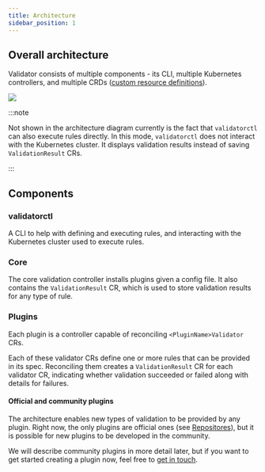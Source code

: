 ```yaml
---
title: Architecture
sidebar_position: 1
---
```


## Overall architecture

Validator consists of multiple components - its CLI, multiple Kubernetes controllers, and multiple CRDs ([custom resource definitions](https://kubernetes.io/docs/concepts/extend-kubernetes/api-extension/custom-resources/)).

![](/img/architecture.png)

:::note

Not shown in the architecture diagram currently is the fact that `validatorctl` can also execute rules directly. In this mode, `validatorctl` does not interact with the Kubernetes cluster. It displays validation results instead of saving `ValidationResult` CRs.

:::

## Components

### validatorctl

A CLI to help with defining and executing rules, and interacting with the Kubernetes cluster used to execute rules.

### Core

The core validation controller installs plugins given a config file. It also contains the `ValidationResult` CR, which is used to store validation results for any type of rule.

### Plugins

Each plugin is a controller capable of reconciling `<PluginName>Validator` CRs.

Each of these validator CRs define one or more rules that can be provided in its spec. Reconciling them creates a `ValidationResult` CR for each validator CR, indicating whether validation succeeded or failed along with details for failures.



#### Official and community plugins

The architecture enables new types of validation to be provided by any plugin. 
Right now, the only plugins are official ones (see [Repositores](/repositories)), but it is possible for new plugins to be developed in the community.

We will describe community plugins in more detail later, but if you want to get started creating a plugin now, feel free to [get in touch](https://github.com/validator-labs/validator/discussions).
